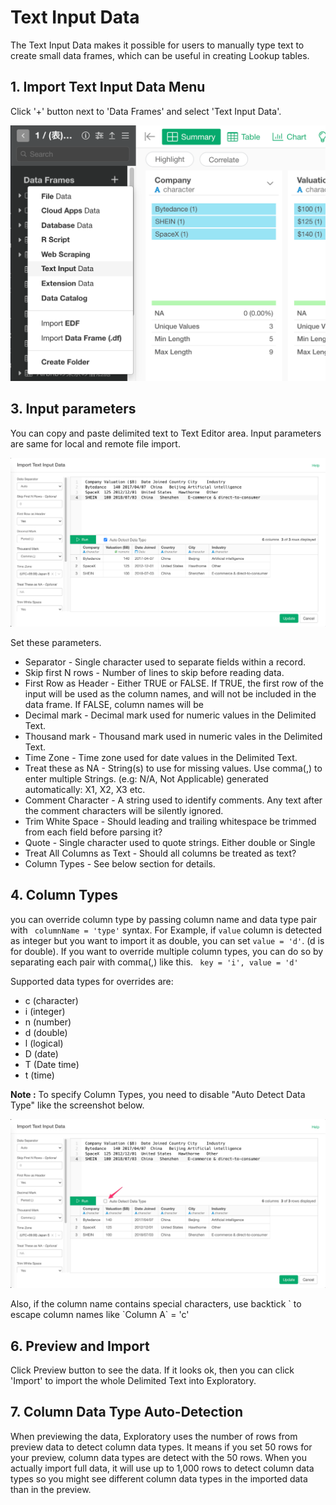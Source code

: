 # Text Input Data

The Text Input Data makes it possible for users to manually type text to create small data frames, which can be useful in creating Lookup tables.

## 1. Import Text Input Data Menu

Click '+' button next to 'Data Frames' and select 'Text Input Data'.

![](images/import-input-text.png)


## 3. Input parameters

You can copy and paste delimited text to Text Editor area. Input parameters are same for local and remote file import.

![](images/text_input_data.png)

Set these parameters.

* Separator - Single character used to separate fields within a record.
* Skip first N rows - Number of lines to skip before reading data.
* First Row as Header - Either TRUE or FALSE.
If TRUE, the first row of the input will be used as the column names, and will not be included in the data frame. If FALSE, column names will be 
* Decimal mark - Decimal mark used for numeric values in the Delimited Text.
* Thousand mark - Thousand mark used in numeric vales in the Delimited Text.
* Time Zone - Time zone used for date values in the Delimited Text.
* Treat these as NA - String(s) to use for missing values. Use comma(,) to enter multiple Strings. (e.g: N/A, Not Applicable)
generated automatically: X1, X2, X3 etc.
* Comment Character - A string used to identify comments. Any text after the comment characters will be silently ignored.
* Trim White Space - Should leading and trailing whitespace be trimmed from each field before parsing it?
* Quote - Single character used to quote strings. Either double or Single
* Treat All Columns as Text - Should all columns be treated as text?
* Column Types - See below section for details.

## 4. Column Types

you can override column type by passing column name and data type pair with ` columnName = 'type'` syntax.
For Example, if `value` column is detected as integer but you want to import it as double, you can set `value = 'd'`. (d is for double). If you want to override multiple column types, you can do so by separating each pair with comma(,) like this. ` key = 'i', value = 'd'`

Supported data types for overrides are:

- c (character)
- i (integer)
- n (number)
- d (double)
- l (logical)
- D (date)
- T (Date time)
- t (time)

**Note :** To specify Column Types, you need to disable "Auto Detect Data Type" like the screenshot below.

![](images/text_input_data_detect_data_type.png)

Also, if the column name contains special characters, use backtick \` to escape column names like \`Column A\` = 'c'


## 6. Preview and Import

Click Preview button to see the data. If it looks ok, then you can click 'Import' to import the whole Delimited Text into Exploratory.

## 7. Column Data Type Auto-Detection

When previewing the data, Exploratory uses the number of rows from preview data to detect column data types. It means if you set 50 rows for your preview, column data types are detect with the 50 rows. When you actually import full data, it will use up to 1,000 rows to detect column data types so you might see different column data types in the imported data than in the preview.


